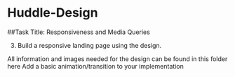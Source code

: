 # Huddle-Design
##Task Title: Responsiveness and Media Queries

3) Build a responsive landing page using the design. 

All information and images needed for the design can be found in this folder here
Add a basic animation/transition to your implementation

